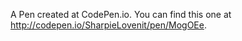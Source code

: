 A Pen created at CodePen.io. You can find this one at http://codepen.io/SharpieLovenit/pen/MogOEe.

 